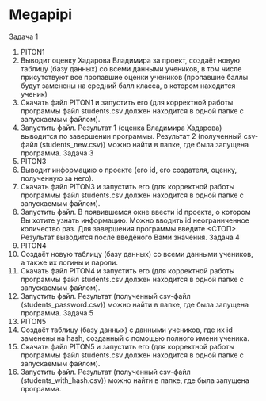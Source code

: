 # Megapipi
Задача 1
1) PITON1
2) Выводит оценку Хадарова Владимира за проект, создаёт новую таблицу (базу данных) со всеми данными учеников, в том числе присутствуют все пропавшие оценки учеников (пропавшие баллы будут заменены на средний балл класса, в котором находится ученик)
3) Скачать файл PITON1 и запустить его (для корректной работы программы файл students.csv должен находится в одной папке с запускаемым файлом). 
4) Запустить файл. Результат 1 (оценка Владимира Хадарова) выводится по завершении программы. Результат 2 (полученный csv-файл (students_new.csv)) можно найти в папке, где была запущена программа.
Задача 3
1) PITON3
2) Выводит информацию о проекте (его id, его создателя, оценку, полученную за него).
3) Скачать файл PITON3 и запустить его (для корректной работы программы файл students.csv должен находится в одной папке с запускаемым файлом).
4) Запустить файл. В появившемся окне ввести id проекта, о котором Вы хотите узнать информацию. Можно вводить id неограниченное количество раз. Для завершения программы введите <СТОП>. Результат выводится после введёного Вами значения.
Задача 4
1) PITON4
2) Создаёт новую таблицу (базу данных) со всеми данными учеников, а также их логины и пароли.
3) Скачать файл PITON4 и запустить его (для корректной работы программы файл students.csv должен находится в одной папке с запускаемым файлом).
4) Запустить файл. Результат (полученный csv-файл (students_password.csv)) можно найти в папке, где была запущена программа.
Задача 5
1) PITON5
2) Создаёт таблицу (базу данных) с данными учеников, где их id заменены на hash, созданный с помощью полного имени ученика.
3) Скачать файл PITON5 и запустить его (для корректной работы программы файл students.csv должен находится в одной папке с запускаемым файлом).
4) Запустить файл. Результат (полученный csv-файл (students_with_hash.csv)) можно найти в папке, где была запущена программа.
